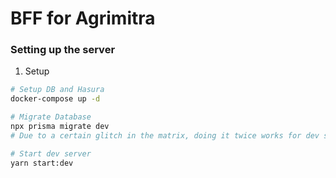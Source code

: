 # BFF for Agrimitra

### Setting up the server

1. Setup

```sh
# Setup DB and Hasura
docker-compose up -d

# Migrate Database
npx prisma migrate dev
# Due to a certain glitch in the matrix, doing it twice works for dev setup.

# Start dev server
yarn start:dev
```